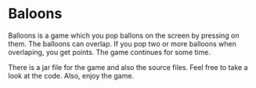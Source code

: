 # Baloons
Balloons is a game which you pop ballons on the screen by pressing on them. The balloons can overlap. If you pop two or more balloons when overlaping, you get points. The game continues for some time.

There is a jar file for the game and also the source files. Feel free to take a look at the code. Also, enjoy the game.
